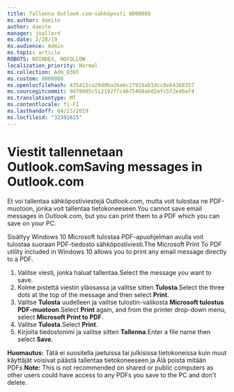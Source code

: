 ```yaml
---
title: Tallenna Outlook.com-sähköposti 8000088
ms.author: daeite
author: daeite
manager: joallard
ms.date: 2/28/19
ms.audience: Admin
ms.topic: article
ROBOTS: NOINDEX, NOFOLLOW
localization_priority: Normal
ms.collection: Adm_O365
ms.custom: 8000088
ms.openlocfilehash: 435415ca29d9ba26e6c27919ab1dcc0e64368357
ms.sourcegitcommit: 9d78905c512192ffc4675468abd2efc5f2e4baf4
ms.translationtype: MT
ms.contentlocale: fi-FI
ms.lasthandoff: 04/23/2019
ms.locfileid: "32391615"
---
```

# <a name="saving-messages-in-outlookcom"></a><span data-ttu-id="953f6-102">Viestit tallennetaan Outlook.com</span><span class="sxs-lookup"><span data-stu-id="953f6-102">Saving messages in Outlook.com</span></span>

<span data-ttu-id="953f6-103">Et voi tallentaa sähköpostiviestejä Outlook.com, mutta voit tulostaa ne PDF-muotoon, jonka voit tallentaa tietokoneeseen.</span><span class="sxs-lookup"><span data-stu-id="953f6-103">You cannot save email messages in Outlook.com, but you can print them to a PDF which you can save on your PC.</span></span>

<span data-ttu-id="953f6-104">Sisältyy Windows 10 Microsoft tulostaa PDF-apuohjelman avulla voit tulostaa suoraan PDF-tiedosto sähköpostiviesti.</span><span class="sxs-lookup"><span data-stu-id="953f6-104">The Microsoft Print To PDF utility included in Windows 10 allows you to print any email message directly to a PDF.</span></span>

1. <span data-ttu-id="953f6-105">Valitse viesti, jonka haluat tallentaa.</span><span class="sxs-lookup"><span data-stu-id="953f6-105">Select the message you want to save.</span></span>
2. <span data-ttu-id="953f6-106">Kolme pistettä viestin yläosassa ja valitse sitten **Tulosta**.</span><span class="sxs-lookup"><span data-stu-id="953f6-106">Select the three dots at the top of the message and then select **Print**.</span></span>
3. <span data-ttu-id="953f6-107">Valitse **Tulosta** uudelleen ja valitse tulostin-valikosta **Microsoft tulostus PDF-muotoon**.</span><span class="sxs-lookup"><span data-stu-id="953f6-107">Select **Print** again, and from the printer drop-down menu, select **Microsoft Print to PDF**.</span></span>
4. <span data-ttu-id="953f6-108">Valitse **Tulosta**.</span><span class="sxs-lookup"><span data-stu-id="953f6-108">Select **Print**.</span></span>
5. <span data-ttu-id="953f6-109">Kirjoita tiedostonimi ja valitse sitten **Tallenna**.</span><span class="sxs-lookup"><span data-stu-id="953f6-109">Enter a file name then select **Save**.</span></span>

<span data-ttu-id="953f6-110">**Huomautus:** Tätä ei suositella jaetuissa tai julkisissa tietokoneissa kuin muut käyttäjät voisivat päästä tallentaa tietokoneeseen ja Älä poista mitään PDFs.</span><span class="sxs-lookup"><span data-stu-id="953f6-110">**Note:** This is not recommended on shared or public computers as other users could have access to any PDFs you save to the PC and don't delete.</span></span>